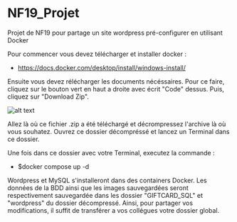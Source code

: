 # NF19_Projet
Projet de NF19 pour partage un site wordpress pré-configurer en utilisant Docker


Pour commencer vous devez télécharger et installer docker :

- https://docs.docker.com/desktop/install/windows-install/

Ensuite vous devez rélécharger les documents nécéssaires. Pour ce faire, cliquez sur le bouton vert en haut a droite avec écrit "Code" dessus. 
Puis, cliquez sur "Download Zip".

![alt text](https://i.ibb.co/nrfgRjv/Capture-d-cran-2022-12-28-22-56-38.png)


Allez là où ce fichier .zip a été téléchargé et décrompressez l'archive là où vous souhatez. Ouvrez ce dossier décompréssé et lancez un Terminal dans ce dossier. 

Une fois dans ce dossier avec votre Terminal, executez la commande :

- $docker compose up -d


Wordpress et MySQL s'installeront dans des containers Docker. Les données de la BDD ainsi que les images sauvegardées seront respectivement sauvegardée dans les dossier "GIFTCARD_SQL" et "wordpress" du dossier décompressé. Ainsi, pour partager vos modifications, il suffit de transférer a vos collégues votre dossier global.

